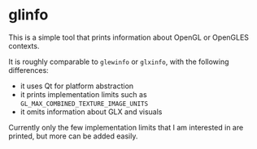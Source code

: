 # glinfo

This is a simple tool that prints information about OpenGL or OpenGLES
contexts.

It is roughly comparable to `glewinfo` or `glxinfo`, with the following differences:
- it uses Qt for platform abstraction
- it prints implementation limits such as `GL_MAX_COMBINED_TEXTURE_IMAGE_UNITS`
- it omits information about GLX and visuals

Currently only the few implementation limits that I am interested in are
printed, but more can be added easily.
